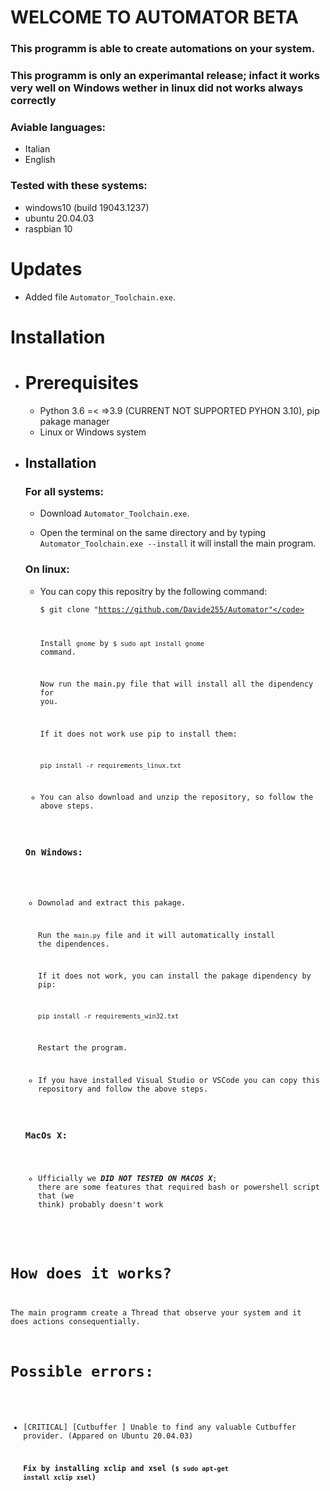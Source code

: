 # WELCOME TO AUTOMATOR BETA 

### This programm is able to create automations on your system.
### This programm is only an experimantal release; infact it works very well on Windows wether in linux did not works always correctly

### Aviable languages:
  * Italian
  * English

### Tested with these systems: 
  * windows10 (build 19043.1237)
  * ubuntu 20.04.03
  * raspbian 10 

# Updates

  - Added file <code>Automator_Toolchain.exe</code>.  
   
# Installation
 - # Prerequisites

   - Python 3.6 =< =>3.9 (CURRENT NOT SUPPORTED PYHON 3.10), pip pakage manager 
   - Linux or Windows system

 - ## Installation

   ### For all systems:
   
    - Download <code>Automator_Toolchain.exe</code>.

    - Open the terminal on the same directory and by typing <code>Automator_Toolchain.exe --install</code> it will install the main program.

   ### On linux:
   
    - You can copy this repositry by the following command:
 
      <code>$ git clone "https://github.com/Davide255/Automator"</code>
         
      Install <code>gnome</code> by <code>$ sudo apt install gnome</code> command.
     
      Now run the main.py file that will install all the dipendency for you.

      If it does not work use pip to install them:
     
      <code>pip install -r requirements_linux.txt</code>
     
    - You can also download and unzip the repository, so follow the above steps.

   ### On Windows:
    
    - Downolad and extract this pakage.
     
      Run the <code>main.py</code> file and it will automatically install the dipendences.
   
      If it does not work, you can install the pakage dipendency by pip: 
     
      <code>pip install -r requirements_win32.txt</code>
      
      Restart the program.

    - If you have installed Visual Studio or VSCode you can copy this repository
      and follow the above steps.
      

   ### MacOs X:

    - Ufficially we _**DID NOT TESTED ON MACOS X**_; there are some features
      that required bash or powershell script that (we think) probably doesn't work

# How does it works?

The main programm create a Thread that observe your system and it does actions consequentially.

# Possible errors:

- [CRITICAL] [Cutbuffer ] Unable to find any valuable Cutbuffer provider. (Appared on Ubuntu 20.04.03)
    
  **Fix by installing xclip and xsel (<code>$ sudo apt-get install xclip xsel</code>)**

